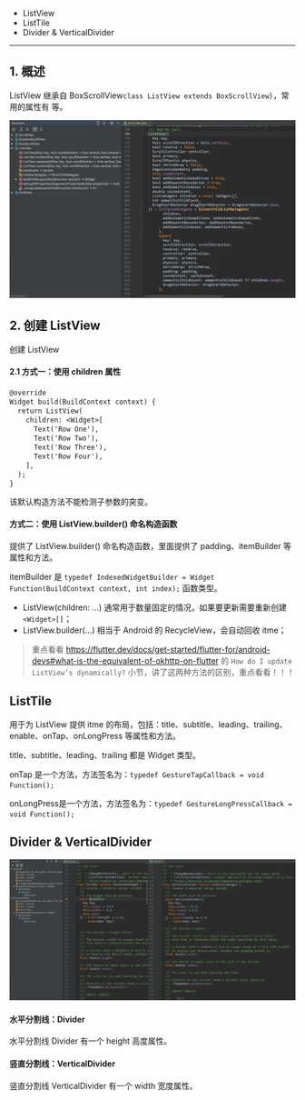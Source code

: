 * ListView
* ListTile
* Divider & VerticalDivider

---

## 1. 概述

ListView 继承自 BoxScrollView`class ListView extends BoxScrollView`），常用的属性有 等。

![](../images/ch2/ListView-class.png)

## 2. 创建 ListView

创建 ListView

#### 2.1 方式一：使用 children 属性

```
@override
Widget build(BuildContext context) {
  return ListView(
    children: <Widget>[
      Text('Row One'),
      Text('Row Two'),
      Text('Row Three'),
      Text('Row Four'),
    ],
  );
}
```

该默认构造方法不能检测子参数的突变。

#### 方式二：使用 ListView.builder() 命名构造函数

提供了 ListView.builder() 命名构造函数，里面提供了 padding、itemBuilder 等属性和方法。

itemBuilder 是 `typedef IndexedWidgetBuilder = Widget Function(BuildContext context, int index);` 函数类型。

* ListView(children: ...) 通常用于数量固定的情况，如果要更新需要重新创建 `<Widget>[]`；
* ListView.builder(...) 相当于 Android 的 RecycleView，会自动回收 itme；

> 重点看看 https://flutter.dev/docs/get-started/flutter-for/android-devs#what-is-the-equivalent-of-okhttp-on-flutter 的 `How do I update ListView’s dynamically?` 小节，讲了这两种方法的区别，重点看看！！！

## ListTile

用于为 ListView 提供 itme 的布局，包括：title、subtitle、leading、trailing、enable、onTap、onLongPress 等属性和方法。

title、subtitle、leading、trailing 都是 Widget 类型。

onTap 是一个方法，方法签名为：`typedef GestureTapCallback = void Function();`

onLongPress是一个方法，方法签名为：`typedef GestureLongPressCallback = void Function();`
## Divider & VerticalDivider

![](../images/ch2/Divider-VerticalDivider-class.png)

#### 水平分割线：Divider

水平分割线 Divider 有一个 height 高度属性。

#### 竖直分割线：VerticalDivider

竖直分割线 VerticalDivider 有一个 width 宽度属性。
